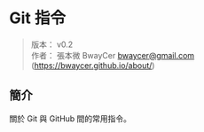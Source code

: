 Git 指令
=======


> 版本： v0.2<br />
> 作者： 張本微 BwayCer <bwaycer@gmail.com> (https://bwaycer.github.io/about/)



## 簡介


關於 Git 與 GitHub 間的常用指令。

